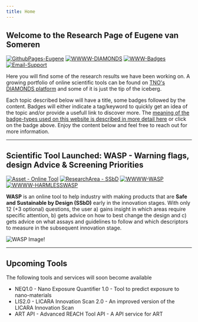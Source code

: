 ```yaml
---
title: Home
---
```


## Welcome to the Research Page of Eugene van Someren
[![GithubPages-Eugene](https://img.shields.io/badge/GithubPages-EPvanSomeren-green?logo=github)](https://evansomeren.github.io "Github Page of Eugene P van Someren")
[![WWWW-DIAMONDS](https://img.shields.io/badge/WWW-DIAMONDS-blue?logo=writedotas&logoColor=blue)](https://diamonds.tno.nl "Weblink to: TNO's DIAMONDS webpage")
[![WWW-Badges](https://img.shields.io/badge/WWW-Badges-blue?logo=writedotas&logoColor=blue)](tags "Weblink to: Badge Explanation Page")
[![Email-Support](https://img.shields.io/badge/Email-DIAMONDS%20Support-white?logo=maildotru&logoColor=white)](mailto:support.diamonds@tno.nl "Send an email to: DIAMONDS Support")

Here you will find some of the research results we have been working on. A growing portfolio of online scientific tools can be found on [TNO's DIAMONDS platform](https://diamonds.tno.nl "Weblink to: TNO's DIAMONDS webpage") and some of it is just the tip of the iceberg. 

Each topic described below will have a title, some badges followed by the content. Badges will either indicate a tag/keyword to quickly get an idea of the topic and/or provide a usefull link to discover more. The [meaning of the badge-types used on this website is described in more detail here](tags.md "Weblink to: Badge Explanation Page") or click on the badge above. Enjoy the content below and feel free to reach out for more information.

---

## Scientific Tool Launched: WASP - Warning flags, design Advice & Screening Priorities

[![Asset - Online Tool](https://img.shields.io/badge/Asset--Type-Online_Tool-red?logo=academia&logoColor=red)](https://evansomeren.github.io/tags "Asset-Type = Online Tool")
[![ResearchArea - SSbD](https://img.shields.io/badge/Research_Area-SSbD-yellow?logo=resend&logoColor=yellow)](https://evansomeren.github.io/tags "Research Area = SSbD")
[![WWWW-WASP](https://img.shields.io/badge/WWW-WASP--Tool-blue?logo=writedotas&logoColor=blue)](https://diamonds.tno.nl/projects/wasp "Weblink to: WASP's Homepage on TNO's DIAMONDS platform")
[![WWWW-HARMLESSWASP](https://img.shields.io/badge/WWW-HARMLESS_WASP_Info-blue?logo=writedotas&logoColor=blue)](https://www.harmless-project.eu/launch-of-the-2nd-tool-of-the-harmless-ssbd-decision-support-system "Weblink to: Information about WASP on the HARMLESS Website")

**WASP** is an online tool to help industry with making products that are **Safe and Sustainable by Design (SSbD)** early in the innovation stages. With only 12 (+3 optional) questions, the user a) gains insight in which areas require specific attention, b) gets advice on how to best change the design and c) gets advice on what assays and guidelines to follow and which descriptors to measure in the subsequent innovation stage.

![WASP Image!](https://diamonds.tno.nl/storage/projects/wasp/banner_1733816343.png)

---

## Upcoming Tools

The following tools and services will soon become available

- NEQ1.0 - Nano Exposure Quantifier 1.0 - Tool to predict exposure to nano-materials
- LIS2.0 - LICARA Innovation Scan 2.0 - An improved version of the LICARA Innovation Scan
- ART API - Advanced REACH Tool API - A API service for ART 
